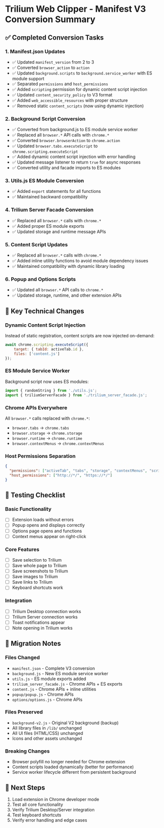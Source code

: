 # Trilium Web Clipper - Manifest V3 Conversion Summary

## ✅ Completed Conversion Tasks

### 1. **Manifest.json Updates**

- ✅ Updated `manifest_version` from 2 to 3
- ✅ Converted `browser_action` to `action`
- ✅ Updated `background.scripts` to `background.service_worker` with ES module support
- ✅ Separated `permissions` and `host_permissions`
- ✅ Added `scripting` permission for dynamic content script injection
- ✅ Updated `content_security_policy` to V3 format
- ✅ Added `web_accessible_resources` with proper structure
- ✅ Removed static `content_scripts` (now using dynamic injection)

### 2. **Background Script Conversion**

- ✅ Converted from background.js to ES module service worker
- ✅ Replaced all `browser.*` API calls with `chrome.*`
- ✅ Converted `browser.browserAction` to `chrome.action`
- ✅ Updated `browser.tabs.executeScript` to `chrome.scripting.executeScript`
- ✅ Added dynamic content script injection with error handling
- ✅ Updated message listener to return `true` for async responses
- ✅ Converted utility and facade imports to ES modules

### 3. **Utils.js ES Module Conversion**

- ✅ Added `export` statements for all functions
- ✅ Maintained backward compatibility

### 4. **Trilium Server Facade Conversion**

- ✅ Replaced all `browser.*` calls with `chrome.*`
- ✅ Added proper ES module exports
- ✅ Updated storage and runtime message APIs

### 5. **Content Script Updates**

- ✅ Replaced all `browser.*` calls with `chrome.*`
- ✅ Added inline utility functions to avoid module dependency issues
- ✅ Maintained compatibility with dynamic library loading

### 6. **Popup and Options Scripts**

- ✅ Updated all `browser.*` API calls to `chrome.*`
- ✅ Updated storage, runtime, and other extension APIs

## 🔧 Key Technical Changes

### Dynamic Content Script Injection

Instead of static registration, content scripts are now injected on-demand:

```javascript
await chrome.scripting.executeScript({
    target: { tabId: activeTab.id },
    files: ['content.js']
});
```

### ES Module Service Worker

Background script now uses ES modules:

```javascript
import { randomString } from './utils.js';
import { triliumServerFacade } from './trilium_server_facade.js';
```

### Chrome APIs Everywhere

All `browser.*` calls replaced with `chrome.*`:

- `browser.tabs` → `chrome.tabs`
- `browser.storage` → `chrome.storage`
- `browser.runtime` → `chrome.runtime`
- `browser.contextMenus` → `chrome.contextMenus`

### Host Permissions Separation

```json
{
  "permissions": ["activeTab", "tabs", "storage", "contextMenus", "scripting"],
  "host_permissions": ["http://*/", "https://*/"]
}
```

## 🧪 Testing Checklist

### Basic Functionality

- [ ] Extension loads without errors
- [ ] Popup opens and displays correctly
- [ ] Options page opens and functions
- [ ] Context menus appear on right-click

### Core Features  

- [ ] Save selection to Trilium
- [ ] Save whole page to Trilium
- [ ] Save screenshots to Trilium
- [ ] Save images to Trilium
- [ ] Save links to Trilium
- [ ] Keyboard shortcuts work

### Integration

- [ ] Trilium Desktop connection works
- [ ] Trilium Server connection works
- [ ] Toast notifications appear
- [ ] Note opening in Trilium works

## 📝 Migration Notes

### Files Changed

- `manifest.json` - Complete V3 conversion
- `background.js` - New ES module service worker
- `utils.js` - ES module exports added
- `trilium_server_facade.js` - Chrome APIs + ES exports
- `content.js` - Chrome APIs + inline utilities
- `popup/popup.js` - Chrome APIs
- `options/options.js` - Chrome APIs

### Files Preserved

- `background-v2.js` - Original V2 background (backup)
- All library files in `/lib/` unchanged
- All UI files (HTML/CSS) unchanged  
- Icons and other assets unchanged

### Breaking Changes

- Browser polyfill no longer needed for Chrome extension
- Content scripts loaded dynamically (better for performance)
- Service worker lifecycle different from persistent background

## 🚀 Next Steps

1. Load extension in Chrome developer mode
2. Test all core functionality
3. Verify Trilium Desktop/Server integration
4. Test keyboard shortcuts
5. Verify error handling and edge cases
